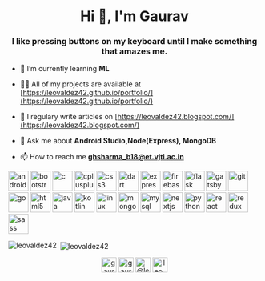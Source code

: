 <h1 align="center">Hi 👋, I'm Gaurav</h1>
<h3 align="center">I like pressing buttons on my keyboard until I make something that amazes me.</h3>

- 🌱 I’m currently learning **ML**

- 👨‍💻 All of my projects are available at [https://leovaldez42.github.io/portfolio/](https://leovaldez42.github.io/portfolio/)

- 📝 I regulary write articles on [https://leovaldez42.blogspot.com/](https://leovaldez42.blogspot.com/)

- 💬 Ask me about **Android Studio,Node(Express), MongoDB**

- 📫 How to reach me **ghsharma_b18@et.vjti.ac.in**

<p align="left"><img src="https://devicons.github.io/devicon/devicon.git/icons/android/android-original-wordmark.svg" alt="android" width="40" height="40"/> <img src="https://devicons.github.io/devicon/devicon.git/icons/bootstrap/bootstrap-plain.svg" alt="bootstrap" width="40" height="40"/> <img src="https://devicons.github.io/devicon/devicon.git/icons/c/c-original.svg" alt="c" width="40" height="40"/> <img src="https://devicons.github.io/devicon/devicon.git/icons/cplusplus/cplusplus-original.svg" alt="cplusplus" width="40" height="40"/> <img src="https://devicons.github.io/devicon/devicon.git/icons/css3/css3-original-wordmark.svg" alt="css3" width="40" height="40"/> <img src="https://www.vectorlogo.zone/logos/dartlang/dartlang-icon.svg" alt="dart" width="40" height="40"/> <img src="https://devicons.github.io/devicon/devicon.git/icons/express/express-original-wordmark.svg" alt="express" width="40" height="40"/> <img src="https://www.vectorlogo.zone/logos/firebase/firebase-icon.svg" alt="firebase" width="40" height="40"/> <img src="https://www.vectorlogo.zone/logos/pocoo_flask/pocoo_flask-icon.svg" alt="flask" width="40" height="40"/> <img src="https://www.vectorlogo.zone/logos/gatsbyjs/gatsbyjs-icon.svg" alt="gatsby" width="40" height="40"/> <img src="https://www.vectorlogo.zone/logos/git-scm/git-scm-icon.svg" alt="git" width="40" height="40"/> <img src="https://devicons.github.io/devicon/devicon.git/icons/go/go-original.svg" alt="go" width="40" height="40"/> <img src="https://devicons.github.io/devicon/devicon.git/icons/html5/html5-original-wordmark.svg" alt="html5" width="40" height="40"/> <img src="https://devicons.github.io/devicon/devicon.git/icons/java/java-original-wordmark.svg" alt="java" width="40" height="40"/> <img src="https://www.vectorlogo.zone/logos/kotlinlang/kotlinlang-icon.svg" alt="kotlin" width="40" height="40"/> <img src="https://devicons.github.io/devicon/devicon.git/icons/linux/linux-original.svg" alt="linux" width="40" height="40"/> <img src="https://devicons.github.io/devicon/devicon.git/icons/mongodb/mongodb-original-wordmark.svg" alt="mongodb" width="40" height="40"/> <img src="https://devicons.github.io/devicon/devicon.git/icons/mysql/mysql-original-wordmark.svg" alt="mysql" width="40" height="40"/> <img src="https://cdn.worldvectorlogo.com/logos/nextjs-3.svg" alt="nextjs" width="40" height="40"/> <img src="https://devicons.github.io/devicon/devicon.git/icons/python/python-original.svg" alt="python" width="40" height="40"/> <img src="https://devicons.github.io/devicon/devicon.git/icons/react/react-original-wordmark.svg" alt="react" width="40" height="40"/> <img src="https://devicons.github.io/devicon/devicon.git/icons/redux/redux-original.svg" alt="redux" width="40" height="40"/> <img src="https://devicons.github.io/devicon/devicon.git/icons/sass/sass-original.svg" alt="sass" width="40" height="40"/></p>

<p><img align="left" src="https://github-readme-stats.vercel.app/api/top-langs/?username=leovaldez42&layout=compact&hide=html" alt="leovaldez42" /></p>

<p>&nbsp;<img align="center" src="https://github-readme-stats.vercel.app/api?username=leovaldez42&show_icons=true" alt="leovaldez42" /></p>

<p align="center">
<a href="https://twitter.com/gaurav_sharma42" target="blank"><img align="center" src="https://cdn.jsdelivr.net/npm/simple-icons@3.0.1/icons/twitter.svg" alt="gaurav_sharma42" height="30" width="30" /></a>
<a href="https://linkedin.com/in/gaurav-sharma42" target="blank"><img align="center" src="https://cdn.jsdelivr.net/npm/simple-icons@3.0.1/icons/linkedin.svg" alt="gaurav-sharma42" height="30" width="30" /></a>
<a href="https://medium.com/@leo4fun.4" target="blank"><img align="center" src="https://cdn.jsdelivr.net/npm/simple-icons@3.0.1/icons/medium.svg" alt="@leo4fun.4" height="30" width="30" /></a>
<a href="https://www.codechef.com/leo_valdez42" target="blank"><img align="center" src="https://cdn.jsdelivr.net/npm/simple-icons@3.1.0/icons/codechef.svg" alt="leo_valdez42" height="30" width="30" /></a>
</p>
